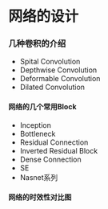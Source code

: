 # 网络的设计

### 几种卷积的介绍

- Spital Convolution
- Depthwise Convolution
- Deformable Convolution
- Dilated Convolution

#### 网络的几个常用Block

- Inception
- Bottleneck
- Residual Connection
- Inverted Residual Block
- Dense  Connection
- SE
- Nasnet系列

#### 网络的时效性对比图









